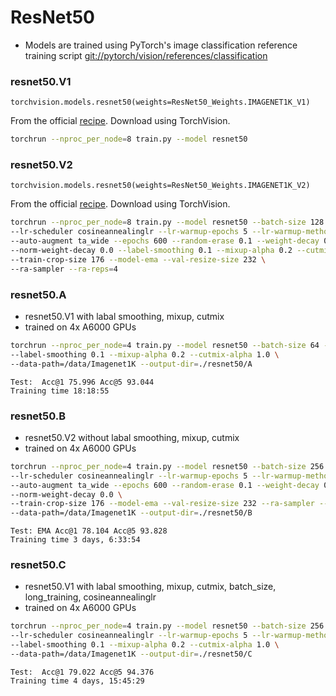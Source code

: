 # ResNet50
* Models are trained using PyTorch's image classification reference training script [git://pytorch/vision/references/classification](https://github.com/pytorch/vision/tree/main/references/classification)

### resnet50.V1
`torchvision.models.resnet50(weights=ResNet50_Weights.IMAGENET1K_V1)`

From the official [recipe](https://github.com/pytorch/vision/tree/main/references/classification#resnet).
Download using TorchVision.
```sh
torchrun --nproc_per_node=8 train.py --model resnet50
```

### resnet50.V2
`torchvision.models.resnet50(weights=ResNet50_Weights.IMAGENET1K_V2)`

From the official [recipe](https://github.com/pytorch/vision/issues/3995#issuecomment-1013906621).
Download using TorchVision.
```sh
torchrun --nproc_per_node=8 train.py --model resnet50 --batch-size 128 --lr 0.5 \
--lr-scheduler cosineannealinglr --lr-warmup-epochs 5 --lr-warmup-method linear \
--auto-augment ta_wide --epochs 600 --random-erase 0.1 --weight-decay 0.00002 \
--norm-weight-decay 0.0 --label-smoothing 0.1 --mixup-alpha 0.2 --cutmix-alpha 1.0 \
--train-crop-size 176 --model-ema --val-resize-size 232 \
--ra-sampler --ra-reps=4
```

### resnet50.A
* resnet50.V1 with labal smoothing, mixup, cutmix
* trained on 4x A6000 GPUs
```sh
torchrun --nproc_per_node=4 train.py --model resnet50 --batch-size 64 --lr 0.1 \
--label-smoothing 0.1 --mixup-alpha 0.2 --cutmix-alpha 1.0 \
--data-path=/data/Imagenet1K --output-dir=./resnet50/A
```
```
Test:  Acc@1 75.996 Acc@5 93.044
Training time 18:18:55
```

### resnet50.B
* resnet50.V2 without labal smoothing, mixup, cutmix
* trained on 4x A6000 GPUs
```sh
torchrun --nproc_per_node=4 train.py --model resnet50 --batch-size 256 --lr 0.5 \
--lr-scheduler cosineannealinglr --lr-warmup-epochs 5 --lr-warmup-method linear \
--auto-augment ta_wide --epochs 600 --random-erase 0.1 --weight-decay 0.00002 \
--norm-weight-decay 0.0 \
--train-crop-size 176 --model-ema --val-resize-size 232 --ra-sampler --ra-reps 4 \
--data-path=/data/Imagenet1K --output-dir=./resnet50/B
```
```
Test: EMA Acc@1 78.104 Acc@5 93.828
Training time 3 days, 6:33:54
```

### resnet50.C
* resnet50.V1 with labal smoothing, mixup, cutmix, batch_size, long_training, cosineannealinglr
* trained on 4x A6000 GPUs
```sh
torchrun --nproc_per_node=4 train.py --model resnet50 --batch-size 256 --lr 0.5 --epochs 600 \
--lr-scheduler cosineannealinglr --lr-warmup-epochs 5 --lr-warmup-method linear \
--label-smoothing 0.1 --mixup-alpha 0.2 --cutmix-alpha 1.0 \
--data-path=/data/Imagenet1K --output-dir=./resnet50/C
```
```
Test:  Acc@1 79.022 Acc@5 94.376
Training time 4 days, 15:45:29
```